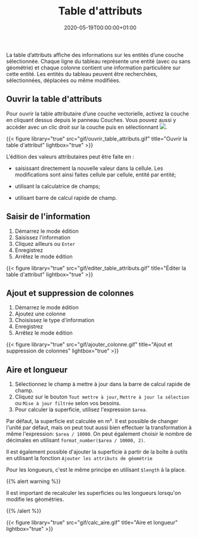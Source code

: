 ﻿---
date: "2020-05-19T00:00:00+01:00"
draft: false
linktitle: Table d'attributs
menu:
  example:
    parent: QGIS
    weight: 4
title: Table d'attributs
toc: true
type: docs
weight: 4
---


La table d’attributs affiche des informations sur les entités d’une couche sélectionnée. Chaque ligne du tableau représente une entité (avec ou sans géométrie) et chaque colonne contient une information particulière sur cette entité. Les entités du tableau peuvent être recherchées, sélectionnées, déplacées ou même modifiées.





## Ouvrir la table d'attributs

Pour ouvrir la table attributaire d’une couche vectorielle, activez la couche en cliquant dessus depuis le panneau Couches.  Vous pouvez aussi y accéder avec un clic droit sur la couche puis en sélectionnant ![](/img/img/bouton/mActionOpenTable.png).


{{< figure library="true" src="gif/ouvrir_table_attributs.gif" title="Ouvrir la table d'attribut" lightbox="true" >}}

L’édition des valeurs attributaires peut être faite en :

* saisissant directement la nouvelle valeur dans la cellule. Les modifications sont ainsi faites cellule par cellule, entité par entité;

* utilisant la calculatrice de champs;

* utilisant barre de calcul rapide de champ.


## Saisir de l'information

1. Démarrez le mode édition
1. Saisissez l'information
1. Cliquez ailleurs ou `Enter`
1. Enregistrez
1. Arrêtez le mode édition


{{< figure library="true" src="gif/editer_table_attributs.gif" title="Éditer la table d'attribut" lightbox="true" >}}



## Ajout et suppression de colonnes



1. Démarrez le mode édition
1. Ajoutez une colonne
1. Choisissez le type d'information
1. Enregistrez
1. Arrêtez le mode édition


{{< figure library="true" src="gif/ajouter_colonne.gif" title="Ajout et suppression de colonnes" lightbox="true" >}}

## Aire et longueur


1. Sélectionnez le champ à mettre à jour dans la barre de calcul rapide de champ.
1. Cliquez sur le bouton `Tout mettre à jour`, `Mettre à jour la sélection` ou `Mise à jour filtrée` selon vos besoins.
1. Pour calculer la superficie, utilisez l'expression `$area`. 


Par défaut, la superficie est calculée en m². Il est possible de changer l'unité par défaut, mais on peut tout aussi bien effectuer la transformation à même l'expression: `$area / 10000`. On peut également choisir le nombre de décimales en utilisant `format_number($area / 10000, 2)`.


Il est également possible d'ajouter la superficie à partir de la boîte à outils en utilisant la fonction `Ajouter les attributs de géométrie`


Pour les longueurs, c'est le même principe en utilisant `$length` à la place.

{{% alert warning %}}

Il est important de recalculer les superficies ou les longueurs lorsqu'on modifie les géométries.

{{% /alert %}}


{{< figure library="true" src="gif/calc_aire.gif" title="Aire et longueur" lightbox="true" >}}
